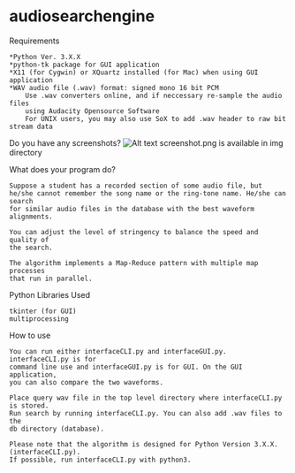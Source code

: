 audiosearchengine
=================

Requirements

	*Python Ver. 3.X.X
	*python-tk package for GUI application
	*X11 (for Cygwin) or XQuartz installed (for Mac) when using GUI application
	*WAV audio file (.wav) format: signed mono 16 bit PCM
		Use .wav converters online, and if neccessary re-sample the audio files
		using Audacity Opensource Software 
		For UNIX users, you may also use SoX to add .wav header to raw bit stream data

Do you have any screenshots?
	![Alt text](https://github.com/hyunwookshin/audiosearchengine/tree/master/img "Screen shot")
	screenshot.png is available in img directory

What does your program do?

	Suppose a student has a recorded section of some audio file, but
	he/she cannot remember the song name or the ring-tone name. He/she can search
	for similar audio files in the database with the best waveform alignments. 
	
	You can adjust the level of stringency to balance the speed and quality of
	the search.
	
	The algorithm implements a Map-Reduce pattern with multiple map processes
	that run in parallel.

Python Libraries Used

	tkinter (for GUI)
	multiprocessing

How to use

	You can run either interfaceCLI.py and interfaceGUI.py. interfaceCLI.py is for
	command line use and interfaceGUI.py is for GUI. On the GUI application,
	you can also compare the two waveforms.

	Place query wav file in the top level directory where interfaceCLI.py is stored.
	Run search by running interfaceCLI.py. You can also add .wav files to the
	db directory (database). 

	Please note that the algorithm is designed for Python Version 3.X.X. (interfaceCLI.py).
	If possible, run interfaceCLI.py with python3.

